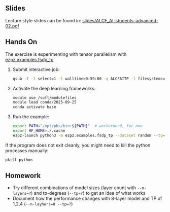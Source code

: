 
## Slides

Lecture style slides can be found in: [slides/ALCF_AI-students-advanced-02.pdf](slides/ALCF_AI-students-advanced-02.pdf)

## Hands On

The exercise is experimenting with tensor parallelism with [ezpz.examples.fsdp_tp](https://github.com/saforem2/ezpz/blob/main/src/ezpz/examples/fsdp_tp.py)


1. Submit interactive job:

    ```bash
    qsub -I -l select=1 -l walltime=0:59:00 -q ALCFAITP -l filesystems=home:eagle -A ALCFAITP
    ```

2. Activate the deep learning frameworks:

    ```bash
    module use /soft/modulefiles
    module load conda/2025-09-25
    conda activate base
    ```
3. Run the example:
    ```bash
    export PATH="/opt/pbs/bin:${PATH}"  # workaround, for now
    export HF_HOME=./.cache 
    ezpz-launch python3 -m ezpz.examples.fsdp_tp --dataset random --tp=4 #--n-layers=8
    ```

If the program does not exit cleanly, you might need to kill the python processes manually:

```bash
pkill python
```

## Homework

- Try different combinations of model sizes (layer count with ```--n-layers=?```) and tp-degrees (```--tp=?```) to get an idea of what works
- Document how the performance changes with 8-layer model and TP of 1,2,4 (```--n-layhers=8 --tp=?```)

